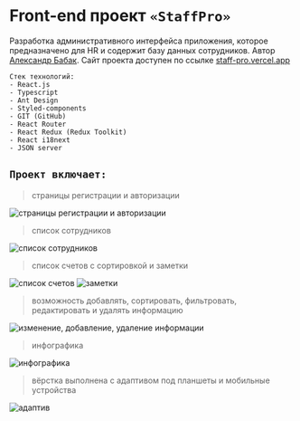 # Front-end проект `«StaffPro»`

Разработка административного интерфейса приложения, которое предназначено для HR и содержит базу данных сотрудников. Автор [Александр Бабак](https://portfolio-bbkshow.vercel.app/). Сайт проекта доступен по ссылке [staff-pro.vercel.app](https://staff-pro.vercel.app/)

```
Стек технологий:
- React.js
- Typescript
- Ant Design
- Styled-components
- GIT (GitHub)
- React Router
- React Redux (Redux Toolkit)
- React i18next
- JSON server
```

## `Проект включает:`

> страницы регистрации и авторизации

![страницы регистрации и авторизации](https://i.ibb.co/LNDc10c/registration.jpg)

> список сотрудников

![список сотрудников](https://i.ibb.co/Pc3Tdcd/customers.jpg)

> список счетов с сортировкой и заметки

![список счетов](https://i.ibb.co/rv4BznJ/invioces.jpg)
![заметки](https://i.ibb.co/d5LN1zv/drafts.jpg)

> возможность добавлять, сортировать, фильтровать, редактировать и удалять информацию

![изменение, добавление, удаление информации](https://i.ibb.co/QC8hynD/add-new.jpg)

> инфографика

![инфографика](https://i.ibb.co/qyMJSJy/info.jpg)

> вёрстка выполнена с адаптивом под планшеты и мобильные устройства

![адаптив](https://i.ibb.co/dcmvwzy/My-Collages-1.jpg)
